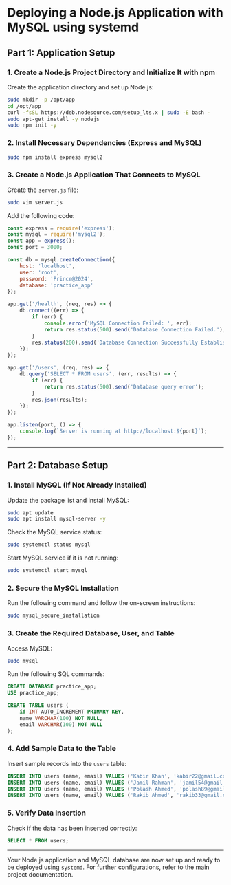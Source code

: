 # Deploying a Node.js Application with MySQL using systemd

## Part 1: Application Setup

### 1. Create a Node.js Project Directory and Initialize It with npm
Create the application directory and set up Node.js:
```sh
sudo mkdir -p /opt/app
cd /opt/app
curl -fsSL https://deb.nodesource.com/setup_lts.x | sudo -E bash -
sudo apt-get install -y nodejs
sudo npm init -y
```

### 2. Install Necessary Dependencies (Express and MySQL)
```sh
sudo npm install express mysql2
```

### 3. Create a Node.js Application That Connects to MySQL
Create the `server.js` file:
```sh
sudo vim server.js
```
Add the following code:
```js
const express = require('express');
const mysql = require('mysql2');
const app = express();
const port = 3000;

const db = mysql.createConnection({
    host: 'localhost',
    user: 'root',
    password: 'Prince@2024',
    database: 'practice_app'
});

app.get('/health', (req, res) => {
    db.connect((err) => {
        if (err) {
            console.error('MySQL Connection Failed: ', err);
            return res.status(500).send('Database Connection Failed.');
        }
        res.status(200).send('Database Connection Successfully Established.');
    });
});

app.get('/users', (req, res) => {
    db.query('SELECT * FROM users', (err, results) => {
        if (err) {
            return res.status(500).send('Database query error');
        }
        res.json(results);
    });
});

app.listen(port, () => {
    console.log(`Server is running at http://localhost:${port}`);
});
```

---

## Part 2: Database Setup

### 1. Install MySQL (If Not Already Installed)
Update the package list and install MySQL:
```sh
sudo apt update
sudo apt install mysql-server -y
```
Check the MySQL service status:
```sh
sudo systemctl status mysql
```
Start MySQL service if it is not running:
```sh
sudo systemctl start mysql
```

### 2. Secure the MySQL Installation
Run the following command and follow the on-screen instructions:
```sh
sudo mysql_secure_installation
```

### 3. Create the Required Database, User, and Table
Access MySQL:
```sh
sudo mysql
```
Run the following SQL commands:
```sql
CREATE DATABASE practice_app;
USE practice_app;

CREATE TABLE users (
    id INT AUTO_INCREMENT PRIMARY KEY,
    name VARCHAR(100) NOT NULL,
    email VARCHAR(100) NOT NULL
);
```

### 4. Add Sample Data to the Table
Insert sample records into the `users` table:
```sql
INSERT INTO users (name, email) VALUES ('Kabir Khan', 'kabir22@gmail.com');
INSERT INTO users (name, email) VALUES ('Jamil Rahman', 'jamil54@gmail.com');
INSERT INTO users (name, email) VALUES ('Polash Ahmed', 'polash89@gmail.com');
INSERT INTO users (name, email) VALUES ('Rakib Ahmed', 'rakib33@gmail.com');
```

### 5. Verify Data Insertion
Check if the data has been inserted correctly:
```sql
SELECT * FROM users;
```

---

Your Node.js application and MySQL database are now set up and ready to be deployed using `systemd`. For further configurations, refer to the main project documentation.

